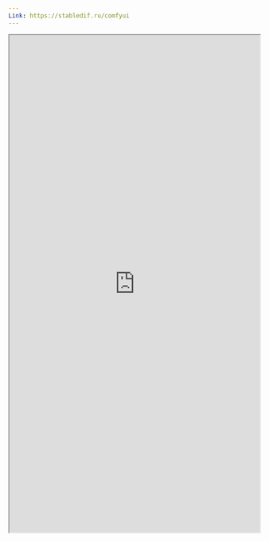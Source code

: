 ```yaml
---
Link: https://stabledif.ru/comfyui
---
```

<iframe width="100%" height="1000" src="https://buildin.ai/product"></iframe>